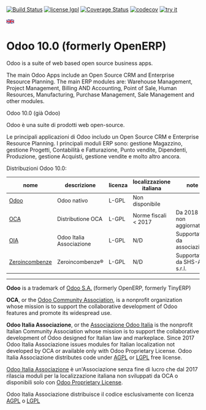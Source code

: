 [![Build Status](https://travis-ci.org/Odoo-Italia-Associazione/OCB.svg?branch=10.0)](https://travis-ci.org/Odoo-Italia-Associazione/OCB)
[![license lgpl](https://img.shields.io/badge/licence-LGPL--3-7379c3.svg)](https://www.gnu.org/licenses/lgpl.html)
[![Coverage Status](https://coveralls.io/repos/github/Odoo-Italia-Associazione/OCB/badge.svg?branch=10.0)](https://coveralls.io/github/Odoo-Italia-Associazione/OCB?branch=10.0)
[![codecov](https://codecov.io/gh/Odoo-Italia-Associazione/OCB/branch/10.0/graph/badge.svg)](https://codecov.io/gh/Odoo-Italia-Associazione/OCB/branch/10.0)
[![try it](http://www.zeroincombenze.it/wp-content/uploads/ci-ct/prd/button-try-it-10.svg)](https://odoo10.odoo-italia.org)




[![en](https://github.com/zeroincombenze/grymb/blob/master/flags/en_US.png)](https://www.facebook.com/groups/openerp.italia/)

Odoo 10.0 (formerly OpenERP)
============================

Odoo is a suite of web based open source business apps.

The main Odoo Apps include an Open Source CRM and Enterprise Resource Planning.
The main ERP modules are: Warehouse Management, Project Management,
Billing AND Accounting, Point of Sale, Human Resources, Manufacturing,
Purchase Management, Sale Management and other modules.



Odoo 10.0 (già Odoo)

Odoo è una suite di prodotti web open-source.

Le principali applicazioni di Odoo includo un Open Source CRM e Enterprise Resource Planning.
I principali moduli ERP sono: gestione Magazzino, gestione Progetti,
Contabilità e Fatturazione, Punto vendite, Dipendenti, Produzione,
gestione Acquisti, gestione vendite e molto altro ancora.


Distribuzioni Odoo 10.0:

nome | descrizione | licenza | localizzazione italiana | note
--- | --- | --- | --- | ---
[Odoo](https://github.com/odoo/odoo/tree/10.0) | Odoo nativo | L-GPL | Non disponibile | 
[OCA](https://github.com/OCA/OCB/tree/10.0) | Distributione OCA | L-GPL | Norme fiscali < 2017 | Da 2018 non aggiornato
[OIA](https://github.com/Odoo-Italia-Associazione/l10n-italy/tree/10.0) | Odoo Italia Associazione | L-GPL | N/D | Supportato da associazione
[Zeroincombenze](https://github.com/zeroincombenze/OCB/tree/10.0) | Zeroincombenze® | L-GPL | N/D | Supportato da SHS-AV s.r.l.

[//]: # (copyright)

----

**Odoo** is a trademark of [Odoo S.A.](https://www.odoo.com/) (formerly OpenERP, formerly TinyERP)

**OCA**, or the [Odoo Community Association](http://odoo-community.org/), is a nonprofit organization whose
mission is to support the collaborative development of Odoo features and
promote its widespread use.

**Odoo Italia Associazione**, or the [Associazione Odoo Italia](https://www.odoo-italia.org/)
is the nonprofit Italian Community Association whose mission
is to support the collaborative development of Odoo designed for Italian law and markeplace.
Since 2017 Odoo Italia Associazione issues modules for Italian localization not developed by OCA
or available only with Odoo Proprietary License.
Odoo Italia Associazione distributes code under [AGPL](https://www.gnu.org/licenses/agpl-3.0.html) or [LGPL](https://www.gnu.org/licenses/lgpl.html) free license.

[Odoo Italia Associazione](https://www.odoo-italia.org/) è un'Associazione senza fine di lucro
che dal 2017 rilascia moduli per la localizzazione italiana non sviluppati da OCA
o disponibili solo con [Odoo Proprietary License](https://www.odoo.com/documentation/user/9.0/legal/licenses/licenses.html).

Odoo Italia Associazione distribuisce il codice esclusivamente con licenza [AGPL](https://www.gnu.org/licenses/agpl-3.0.html) o [LGPL](https://www.gnu.org/licenses/lgpl.html)

[//]: # (end copyright)

[//]: # (addons)

[//]: # (end addons)



